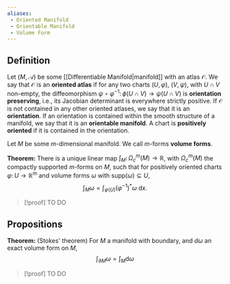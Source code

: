 ```yaml
---
aliases:
 - Oriented Manifold
 - Orientable Manifold
 - Volume Form
---
```

## Definition
Let $(M,\mathscr{A})$ be some [[Differentiable Manifold|manifold]] with an atlas $\mathscr{O}$. We say that $\mathscr{O}$ is an **oriented atlas** if for any two charts $(U,\varphi)$, $(V,\psi)$, with $U\cap V$ non-empty, the diffeomorphism $\psi\circ\varphi^{-1}\colon \phi(U\cap V)\to \psi(U\cap V)$ is **orientation preserving**, i.e., its Jacobian determinant is everywhere strictly positive.
If $\mathcal{O}$ is not contained in any other oriented atlases, we say that it is an **orientation**. If an orientation is contained within the smooth structure of a manifold, we say that it is an **orientable manifold**.
A chart is **positively oriented** if it is contained in the orientation.

Let $M$ be some $m$-dimensional manifold. We call $m$-forms **volume forms**.

**Theorem:** There is a unique linear map $\int_M\colon \Omega_c^m(M)\to \mathbb{R}$, with $\Omega_c^m(M)$ the compactly supported $m$-forms on $M$, such that for positively oriented charts $\varphi\colon U\to \mathbb{R}^m$ and volume forms $\omega$ with $\mathrm{supp}(\omega)\subseteq U$, $$\int_M\omega = \int_{\varphi(U)}(\varphi^{-1})^*\omega\ \mathrm{d}x.$$
>[!proof] TO DO

## Propositions
**Theorem:** (Stokes' theorem) For $M$ a manifold with boundary, and $d\omega$ an exact volume form on $M$,
$$\int_{\partial M}\omega = \int_M\mathrm{d}\omega$$
>[!proof] TO DO